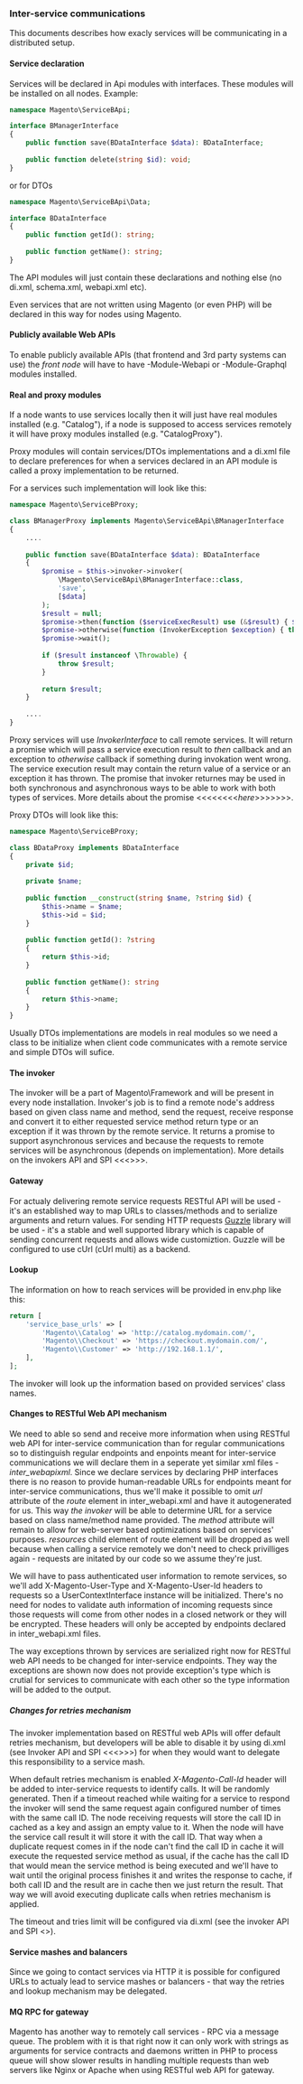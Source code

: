 ### Inter-service communications
This documents describes how exacly services will be communicating in a distributed setup.
#### Service declaration
Services will be declared in Api modules with interfaces. These modules will be installed on all nodes.
Example:
```php
namespace Magento\ServiceBApi;

interface BManagerInterface
{
    public function save(BDataInterface $data): BDataInterface;
    
    public function delete(string $id): void;
}
```
or for DTOs
```php
namespace Magento\ServiceBApi\Data;

interface BDataInterface
{
    public function getId(): string;
  
    public function getName(): string;
}
```
The API modules will just contain these declarations and nothing else (no di.xml, schema.xml, webapi.xml etc).
 
Even services that are not written using Magento (or even PHP) will be declared in this way for nodes using Magento.
 
#### Publicly available Web APIs
To enable publicly available APIs (that frontend and 3rd party systems can use) the _front node_ will have to have -Module-Webapi
or -Module-Graphql modules installed.
 
#### Real and proxy modules
If a node wants to use services locally then it will just have real modules installed (e.g. "Catalog"), if a node is supposed
to access services remotely it will have proxy modules installed (e.g. "CatalogProxy").
 
Proxy modules will contain services/DTOs implementations and a di.xml file to declare preferences for when a services declared in an API
module is called a proxy implementation to be returned.
 
For a services such implementation will look like this:
```php
namespace Magento\ServiceBProxy;

class BManagerProxy implements Magento\ServiceBApi\BManagerInterface
{
    ....
    
    public function save(BDataInterface $data): BDataInterface
    {
        $promise = $this->invoker->invoker(
            \Magento\ServiceBApi\BManagerInterface::class,
            'save',
            [$data]
        );
        $result = null;
        $promise->then(function ($serviceExecResult) use (&$result) { $result = $serviceExecResult; });
        $promise->otherwise(function (InvokerException $exception) { throw $exception; });
        $promise->wait();
        
        if ($result instanceof \Throwable) {
            throw $result;
        }
        
        return $result;
    }
    
    ....
}
```

Proxy services will use _InvokerInterface_ to call remote services. It will return a promise which will pass a service execution result
to _then_ callback and an exception to _otherwise_ callback if something during invokation went wrong. The service execution result may
contain the return value of a service or an exception it has thrown. The promise that invoker returnes may be used in both synchronous
and asynchronous ways to be able to work with both types of services. More details about the promise <<<<<<<<_here_>>>>>>>.
 
Proxy DTOs will look like this:
```php
namespace Magento\ServiceBProxy;

class BDataProxy implements BDataInterface
{
    private $id;
    
    private $name;
    
    public function __construct(string $name, ?string $id) {
        $this->name = $name;
        $this->id = $id;
    }
    
    public function getId(): ?string
    {
        return $this->id;
    }
    
    public function getName(): string
    {
        return $this->name;
    }
}
```
Usually DTOs implementations are models in real modules so we need a class to be initialize when client code communicates with a
remote service and simple DTOs will sufice.
 
#### The invoker
The invoker will be a part of Magento\Framework and will be present in every node installation. Invoker's job is to find a remote node's
address based on given class name and method, send the request, receive response and convert it to either requested service method return type or an exception if it was thrown by the remote service. It returns a promise to support asynchronous services and because
the requests to remote services will be asynchronous (depends on implementation). More details on the invokers API and SPI
<<<<here>>>>.
 
#### Gateway
For actualy delivering remote service requests RESTful API will be used - it's an established way to map URLs to classes/methods and to
serialize arguments and return values. For sending HTTP requests [Guzzle](https://github.com/guzzle/guzzle) library will be used - it's
a stable and well supported library which is capable of sending concurrent requests and allows wide customiztion. Guzzle will be configured to use cUrl (cUrl multi) as a backend.
#### Lookup
The information on how to reach services will be provided in env.php like this:
```php
return [
    'service_base_urls' => [
        'Magento\\Catalog' => 'http://catalog.mydomain.com/',
        'Magento\\Checkout' => 'https://checkout.mydomain.com/',
        'Magento\\Customer' => 'http://192.168.1.1/',
    ],
];
```
The invoker will look up the information based on provided services' class names.
 
#### Changes to RESTful Web API mechanism
We need to able so send and receive more information when using RESTful web API for inter-service communication than for regular
communications so to distinguish regular endpoints and enpoints meant for inter-service communications we will declare them in a
seperate yet similar xml files - _inter_webapixml_. Since we declare services by declaring PHP interfaces there is no reason to provide
human-readable URLs for endpoints meant for inter-service communications, thus we'll make it possible to omit _url_ attribute of the
_route_ element in inter_webapi.xml and have it autogenerated for us. This way _the invoker_ will be able to determine URL for a service based on class name/method name provided. The _method_ attribute will remain to allow for web-server based optimizations based on
services' purposes. _resources_ child element of route element will be dropped as well because when calling a service remotely
we don't need to check privilliges again - requests are initated by our code so we assume they're just.
 
We will have to pass authenticated user information to remote services, so we'll add X-Magento-User-Type and X-Magento-User-Id headers
to requests so a UserContextInterface instance will be initialized. There's no need for nodes to validate auth information of incoming
requests since those requests will come from other nodes in a closed network or they will be encrypted. These headers will only be accepted by endpoints declared in inter_webapi.xml files.
 
The way exceptions thrown by services are serialized right now for RESTful web API needs to be changed for inter-service endpoints.
They way the exceptions are shown now does not provide exception's type which is crutial for services to communicate with each other so
the type information will be added to the output.
 
 
##### Changes for retries mechanism
The invoker implementation based on RESTful web APIs will offer default retries mechanism, but developers will be able to disable it
by using di.xml (see Invoker API and SPI <<<<here>>>>) for when they would want to delegate this responsibility to a service mash.
 
When default retries mechanism is enabled _X-Magento-Call-Id_ header will be added to inter-service requests to identify calls.
It will be randomly generated. Then if a timeout reached while waiting for a service to respond the invoker will send the same request
again configured number of times with the same call ID. The node receiving requests will store the call ID in cached as a key and
assign an empty value to it. When the node will have the service call result it will store it with the call ID. That way when a
duplicate request comes in if the node can't find the call ID in cache it will execute the requested service method as usual,
if the cache has the call ID that would mean the service method is being executed and we'll have to wait until the original process
finishes it and writes the response to cache, if both call ID and the result are in cache then we just return the result. That way
we will avoid executing duplicate calls when retries mechanism is applied.
 
The timeout and tries limit will be configured via di.xml (see the invoker API and SPI <<here>>).
    
#### Service mashes and balancers
Since we going to contact services via HTTP it is possible for configured URLs to actualy lead to service mashes or balancers - 
that way the retries and lookup mechanism may be delegated.

#### MQ RPC for gateway
Magento has another way to remotely call services - RPC via a message queue. The problem with it is that right now it can only work
with strings as arguments for service contracts and daemons written in PHP to process queue will show slower results in handling
multiple requests than web servers like Nginx or Apache when using RESTful web API for gateway.
